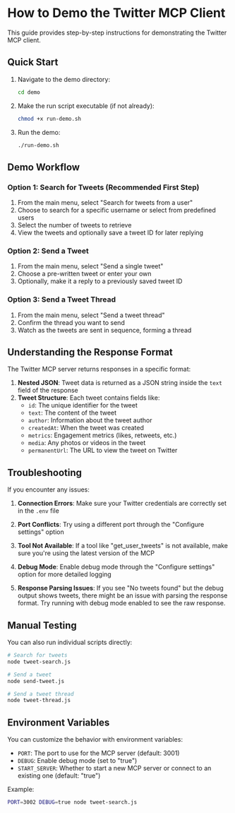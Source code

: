 # How to Demo the Twitter MCP Client

This guide provides step-by-step instructions for demonstrating the Twitter MCP client.

## Quick Start

1. Navigate to the demo directory:

   ```bash
   cd demo
   ```

2. Make the run script executable (if not already):

   ```bash
   chmod +x run-demo.sh
   ```

3. Run the demo:
   ```bash
   ./run-demo.sh
   ```

## Demo Workflow

### Option 1: Search for Tweets (Recommended First Step)

1. From the main menu, select "Search for tweets from a user"
2. Choose to search for a specific username or select from predefined users
3. Select the number of tweets to retrieve
4. View the tweets and optionally save a tweet ID for later replying

### Option 2: Send a Tweet

1. From the main menu, select "Send a single tweet"
2. Choose a pre-written tweet or enter your own
3. Optionally, make it a reply to a previously saved tweet ID

### Option 3: Send a Tweet Thread

1. From the main menu, select "Send a tweet thread"
2. Confirm the thread you want to send
3. Watch as the tweets are sent in sequence, forming a thread

## Understanding the Response Format

The Twitter MCP server returns responses in a specific format:

1. **Nested JSON**: Tweet data is returned as a JSON string inside the `text` field of the response
2. **Tweet Structure**: Each tweet contains fields like:
   - `id`: The unique identifier for the tweet
   - `text`: The content of the tweet
   - `author`: Information about the tweet author
   - `createdAt`: When the tweet was created
   - `metrics`: Engagement metrics (likes, retweets, etc.)
   - `media`: Any photos or videos in the tweet
   - `permanentUrl`: The URL to view the tweet on Twitter

## Troubleshooting

If you encounter any issues:

1. **Connection Errors**: Make sure your Twitter credentials are correctly set in the `.env` file

2. **Port Conflicts**: Try using a different port through the "Configure settings" option

3. **Tool Not Available**: If a tool like "get_user_tweets" is not available, make sure you're using the latest version of the MCP

4. **Debug Mode**: Enable debug mode through the "Configure settings" option for more detailed logging

5. **Response Parsing Issues**: If you see "No tweets found" but the debug output shows tweets, there might be an issue with parsing the response format. Try running with debug mode enabled to see the raw response.

## Manual Testing

You can also run individual scripts directly:

```bash
# Search for tweets
node tweet-search.js

# Send a tweet
node send-tweet.js

# Send a tweet thread
node tweet-thread.js
```

## Environment Variables

You can customize the behavior with environment variables:

- `PORT`: The port to use for the MCP server (default: 3001)
- `DEBUG`: Enable debug mode (set to "true")
- `START_SERVER`: Whether to start a new MCP server or connect to an existing one (default: "true")

Example:

```bash
PORT=3002 DEBUG=true node tweet-search.js
```
